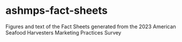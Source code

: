 # ashmps-fact-sheets
Figures and text of the Fact Sheets generated from the 2023 American Seafood Harvesters Marketing Practices Survey
